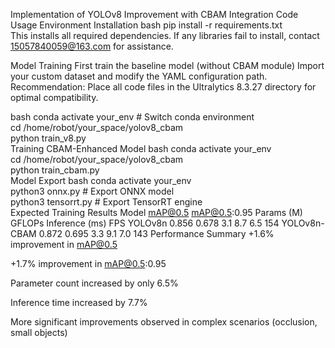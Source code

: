 Implementation of YOLOv8 Improvement with CBAM Integration
Code Usage
Environment Installation
bash
pip install -r requirements.txt  
This installs all required dependencies. If any libraries fail to install, contact 15057840059@163.com for assistance.

Model Training
First train the baseline model (without CBAM module)
Import your custom dataset and modify the YAML configuration path.
Recommendation: Place all code files in the Ultralytics 8.3.27 directory for optimal compatibility.

bash
conda activate your_env  # Switch conda environment  
cd /home/robot/your_space/yolov8_cbam  
python train_v8.py  
Training CBAM-Enhanced Model
bash
conda activate your_env  
cd /home/robot/your_space/yolov8_cbam  
python train_cbam.py  
Model Export
bash
conda activate your_env  
python3 onnx.py       # Export ONNX model  
python3 tensorrt.py   # Export TensorRT engine  
Expected Training Results
Model	mAP@0.5	mAP@0.5:0.95	Params (M)	GFLOPs	Inference (ms)	FPS
YOLOv8n	0.856	0.678	3.1	8.7	6.5	154
YOLOv8n-CBAM	0.872	0.695	3.3	9.1	7.0	143
Performance Summary
+1.6% improvement in mAP@0.5

+1.7% improvement in mAP@0.5:0.95

Parameter count increased by only 6.5%

Inference time increased by 7.7%

More significant improvements observed in complex scenarios (occlusion, small objects)
